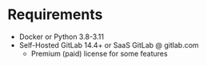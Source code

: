 # Requirements

* Docker or Python 3.8-3.11
* Self-Hosted GitLab 14.4+ or SaaS GitLab @ gitlab.com
    * Premium (paid) license for some features
